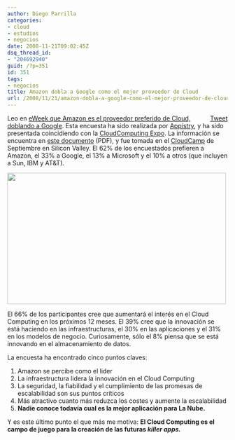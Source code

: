 ```yaml
---
author: Diego Parrilla
categories:
- cloud
- estudios
- negocios
date: 2008-11-21T09:02:45Z
dsq_thread_id:
- "204692940"
guid: /?p=351
id: 351
tags:
- negocios
title: Amazon dobla a Google como el mejor proveedor de Cloud
url: /2008/11/21/amazon-dobla-a-google-como-el-mejor-proveedor-de-cloud/
---
```


<div style="float: right; margin-left: 10px;">
  <a href="https://twitter.com/share" class="twitter-share-button" data-via="nubeblog" data-hashtags="negocios" data-count="vertical" data-url="/2008/11/21/amazon-dobla-a-google-como-el-mejor-proveedor-de-cloud/">Tweet</a>
</div>

Leo en [eWeek que Amazon es el proveedor preferido de Cloud, doblando a Google](http://www.eweek.com/c/a/Cloud-Computing/Survey-Amazon-Beats-Out-Google-as-Best-Cloud-Provider/). Esta encuesta ha sido realizada por [Appistry](http://www.appistry.com), y ha sido presentada coincidiendo con la [CloudComputing Expo](http://cloudcomputingexpo.com/). La información se encuentra en [este documento](http://www.appistry.com/files/inside_the_cloud_survey/inside_the_cloud_survey_results_sv.pdf) (PDF), y fue tomada en el [CloudCamp](http://www.cloudcamp.com/) de Septiembre en Silicon Valley. El 62% de los encuestados prefieren a Amazon, el 33% a Google, el 13% a Microsoft y el 10% a otros (que incluyen a Sun, IBM y AT&T).

[<img class="aligncenter size-full wp-image-352" title="whoisleading" src="/wp-content/uploads/whoisleading.png" alt="" width="500" height="300" srcset="/wp-content/uploads/whoisleading.png 939w, /wp-content/uploads/whoisleading-300x180.png 300w" sizes="(max-width: 500px) 100vw, 500px" />](/wp-content/uploads/whoisleading.png)

El 66% de los participantes cree que aumentará el interés en el Cloud Computing en los próximos 12 meses. El 39% cree que la innovación se está haciendo en las infraestructuras, el 30% en las aplicaciones y el 31% en los modelos de negocio. Curiosamente, sólo el 8% piensa que se está innovando en el almacenamiento de datos.

La encuesta ha encontrado cinco puntos claves:

  1. Amazon se percibe como el lider
  2. La infraestructura lidera la innovación en el Cloud Computing
  3. La seguridad, la fiabilidad y el cumplimiento de las promesas de escalabilidad son sus puntos críticos
  4. Más atractivo cuanto más reduzca los costes y aumente la escalabilidad
  5. **Nadie conoce todavía cual es la mejor aplicación para La Nube.**

Y es este último punto el que más me motiva: **El Cloud Computing es el campo de juego para la creación de las futuras _killer apps._**
